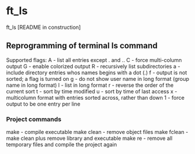 # ft_ls
ft_ls [README in construction]

## Reprogramming of terminal ls command

Supported flags:
A - list all entries except . and ..
C - force multi-column output
G - enable colorized output
R - recursively list subdirectories
a - include directory entries whos names begins with a dot (.)
f - output is not sorted; a flag is turned on
g - do not show user name in long format (group name in long format)
l - list in long format
r - reverse the order of the current sort
t - sort by time modified
u - sort by time of last access
x - multicolumn format with entries sorted across, rather than down
1 - force output to be one entry per line

### Project commands

make - compile executable
make clean - remove object files
make fclean - make clean plus remove library and executable
make re - remove all temporary files and compile the project again
